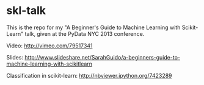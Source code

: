 skl-talk
========
This is the repo for my "A Beginner's Guide to Machine Learning with Scikit-Learn" talk, given at the PyData NYC 2013 conference.

Video: http://vimeo.com/79517341

Slides: http://www.slideshare.net/SarahGuido/a-beginners-guide-to-machine-learning-with-scikitlearn

Classification in scikit-learn: http://nbviewer.ipython.org/7423289
